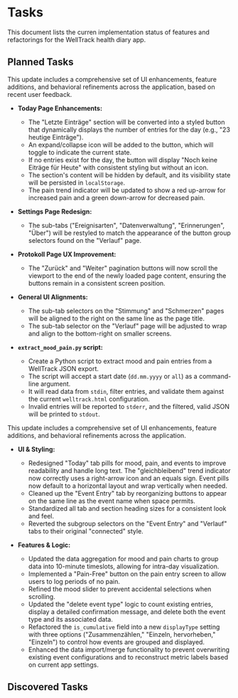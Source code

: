 # Tasks

This document lists the curren implementation status of features and refactorings for the WellTrack health diary app.

## Planned Tasks

This update includes a comprehensive set of UI enhancements, feature additions, and behavioral refinements across the application, based on recent user feedback.

- **Today Page Enhancements:**
  - The "Letzte Einträge" section will be converted into a styled button that dynamically displays the number of entries for the day (e.g., "23 heutige Einträge").
  - An expand/collapse icon will be added to the button, which will toggle to indicate the current state.
  - If no entries exist for the day, the button will display "Noch keine Eiträge für Heute" with consistent styling but without an icon.
  - The section's content will be hidden by default, and its visibility state will be persisted in `localStorage`.
  - The pain trend indicator will be updated to show a red up-arrow for increased pain and a green down-arrow for decreased pain.

- **Settings Page Redesign:**
  - The sub-tabs ("Ereignisarten", "Datenverwaltung", "Erinnerungen", "Über") will be restyled to match the appearance of the button group selectors found on the "Verlauf" page.

- **Protokoll Page UX Improvement:**
  - The "Zurück" and "Weiter" pagination buttons will now scroll the viewport to the end of the newly loaded page content, ensuring the buttons remain in a consistent screen position.

- **General UI Alignments:**
  - The sub-tab selectors on the "Stimmung" and "Schmerzen" pages will be aligned to the right on the same line as the page title.
  - The sub-tab selector on the "Verlauf" page will be adjusted to wrap and align to the bottom-right on smaller screens.
- **`extract_mood_pain.py` script:**
  - Create a Python script to extract mood and pain entries from a WellTrack JSON export.
  - The script will accept a start date (`dd.mm.yyyy` or `all`) as a command-line argument.
  - It will read data from `stdin`, filter entries, and validate them against the current `welltrack.html` configuration.
  - Invalid entries will be reported to `stderr`, and the filtered, valid JSON will be printed to `stdout`.

This update includes a comprehensive set of UI enhancements, feature additions, and behavioral refinements across the application.

- **UI & Styling:**
  - Redesigned "Today" tab pills for mood, pain, and events to improve readability and handle long text. The "gleichbleibend" trend indicator now correctly uses a right-arrow icon and an equals sign. Event pills now default to a horizontal layout and wrap vertically when needed.
  - Cleaned up the "Event Entry" tab by reorganizing buttons to appear on the same line as the event name when space permits.
  - Standardized all tab and section heading sizes for a consistent look and feel.
  - Reverted the subgroup selectors on the "Event Entry" and "Verlauf" tabs to their original "connected" style.

- **Features & Logic:**
  - Updated the data aggregation for mood and pain charts to group data into 10-minute timeslots, allowing for intra-day visualization.
  - Implemented a "Pain-Free" button on the pain entry screen to allow users to log periods of no pain.
  - Refined the mood slider to prevent accidental selections when scrolling.
  - Updated the "delete event type" logic to count existing entries, display a detailed confirmation message, and delete both the event type and its associated data.
  - Refactored the `is_cumulative` field into a new `displayType` setting with three options ("Zusammenzählen," "Einzeln, hervorheben," "Einzeln") to control how events are grouped and displayed.
  - Enhanced the data import/merge functionality to prevent overwriting existing event configurations and to reconstruct metric labels based on current app settings.

## Discovered Tasks